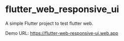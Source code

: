 # flutter_web_responsive_ui

A simple Flutter project to test flutter web.

Demo URL: https://flutter-web-responsive-ui.web.app
